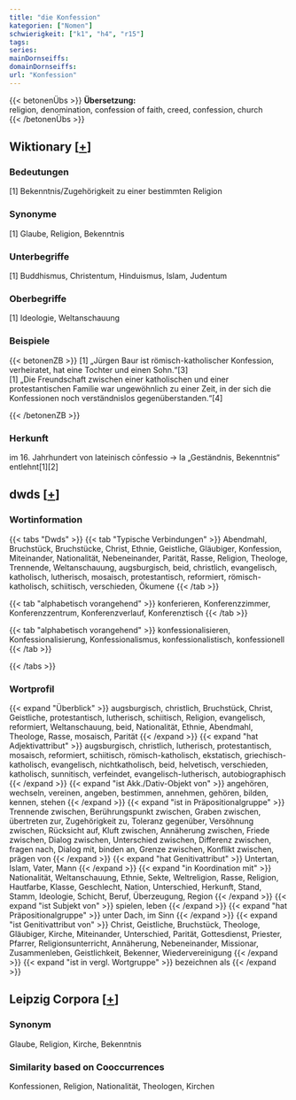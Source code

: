 ```yaml
---
title: "die Konfession"
kategorien: ["Nomen"]
schwierigkeit: ["k1", "h4", "r15"]
tags:
series:
mainDornseiffs:
domainDornseiffs:
url: "Konfession"
---
```


{{< betonenÜbs >}}
**Übersetzung:**  
religion, denomination, confession of faith, creed, confession, church  
{{< /betonenÜbs >}}

## Wiktionary [[+](https://de.wiktionary.org/wiki/Konfession)]

### Bedeutungen
[1] Bekenntnis/Zugehörigkeit zu einer bestimmten Religion  

### Synonyme
[1] Glaube, Religion, Bekenntnis  

### Unterbegriffe
[1] Buddhismus, Christentum, Hinduismus, Islam, Judentum  

### Oberbegriffe
[1] Ideologie, Weltanschauung  

### Beispiele
{{< betonenZB >}}
[1] „Jürgen Baur ist römisch-katholischer Konfession, verheiratet, hat eine Tochter und einen Sohn.“[3]  
[1] „Die Freundschaft zwischen einer katholischen und einer protestantischen Familie war ungewöhnlich zu einer Zeit, in der sich die Konfessionen noch verständnislos gegenüberstanden.“[4]  

{{< /betonenZB >}}
### Herkunft
im 16. Jahrhundert von lateinisch cōnfessio → la „Geständnis, Bekenntnis“ entlehnt[1][2]  



## dwds [[+](https://www.dwds.de/wb/Konfession)]

### Wortinformation
{{< tabs "Dwds" >}}
{{< tab "Typische Verbindungen" >}}
Abendmahl, Bruchstück, Bruchstücke, Christ, Ethnie, Geistliche, Gläubiger, Konfession, Miteinander, Nationalität, Nebeneinander, Parität, Rasse, Religion, Theologe, Trennende, Weltanschauung, augsburgisch, beid, christlich, evangelisch, katholisch, lutherisch, mosaisch, protestantisch, reformiert, römisch-katholisch, schiitisch, verschieden, Ökumene
{{< /tab >}}

{{< tab "alphabetisch vorangehend" >}}
konferieren, Konferenzzimmer, Konferenzzentrum, Konferenzverlauf, Konferenztisch
{{< /tab >}}

{{< tab "alphabetisch vorangehend" >}}
konfessionalisieren, Konfessionalisierung, Konfessionalismus, konfessionalistisch, konfessionell
{{< /tab >}}

{{< /tabs >}}

### Wortprofil
{{< expand "Überblick" >}} augsburgisch, christlich, Bruchstück, Christ, Geistliche, protestantisch, lutherisch, schiitisch, Religion, evangelisch, reformiert, Weltanschauung, beid, Nationalität, Ethnie, Abendmahl, Theologe, Rasse, mosaisch, Parität {{< /expand >}}
{{< expand "hat Adjektivattribut" >}} augsburgisch, christlich, lutherisch, protestantisch, mosaisch, reformiert, schiitisch, römisch-katholisch, ekstatisch, griechisch-katholisch, evangelisch, nichtkatholisch, beid, helvetisch, verschieden, katholisch, sunnitisch, verfeindet, evangelisch-lutherisch, autobiographisch {{< /expand >}}
{{< expand "ist Akk./Dativ-Objekt von" >}} angehören, wechseln, vereinen, angeben, bestimmen, annehmen, gehören, bilden, kennen, stehen {{< /expand >}}
{{< expand "ist in Präpositionalgruppe" >}} Trennende zwischen, Berührungspunkt zwischen, Graben zwischen, übertreten zur, Zugehörigkeit zu, Toleranz gegenüber, Versöhnung zwischen, Rücksicht auf, Kluft zwischen, Annäherung zwischen, Friede zwischen, Dialog zwischen, Unterschied zwischen, Differenz zwischen, fragen nach, Dialog mit, binden an, Grenze zwischen, Konflikt zwischen, prägen von {{< /expand >}}
{{< expand "hat Genitivattribut" >}} Untertan, Islam, Vater, Mann {{< /expand >}}
{{< expand "in Koordination mit" >}} Nationalität, Weltanschauung, Ethnie, Sekte, Weltreligion, Rasse, Religion, Hautfarbe, Klasse, Geschlecht, Nation, Unterschied, Herkunft, Stand, Stamm, Ideologie, Schicht, Beruf, Überzeugung, Region {{< /expand >}}
{{< expand "ist Subjekt von" >}} spielen, leben {{< /expand >}}
{{< expand "hat Präpositionalgruppe" >}} unter Dach, im Sinn {{< /expand >}}
{{< expand "ist Genitivattribut von" >}} Christ, Geistliche, Bruchstück, Theologe, Gläubiger, Kirche, Miteinander, Unterschied, Parität, Gottesdienst, Priester, Pfarrer, Religionsunterricht, Annäherung, Nebeneinander, Missionar, Zusammenleben, Geistlichkeit, Bekenner, Wiedervereinigung {{< /expand >}}
{{< expand "ist in vergl. Wortgruppe" >}} bezeichnen als {{< /expand >}}

## Leipzig Corpora [[+](https://corpora.uni-leipzig.de/en/res?word=Konfession&corpusId=deu_newscrawl-public_2018)]


### Synonym
Glaube, Religion, Kirche, Bekenntnis


### Similarity based on Cooccurrences
Konfessionen, Religion, Nationalität, Theologen, Kirchen


